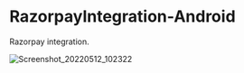 # RazorpayIntegration-Android
Razorpay integration.


![Screenshot_20220512_102322](https://user-images.githubusercontent.com/42431637/167995095-5d43286c-ae40-4f9d-ac02-8fad3d62bb09.png)
